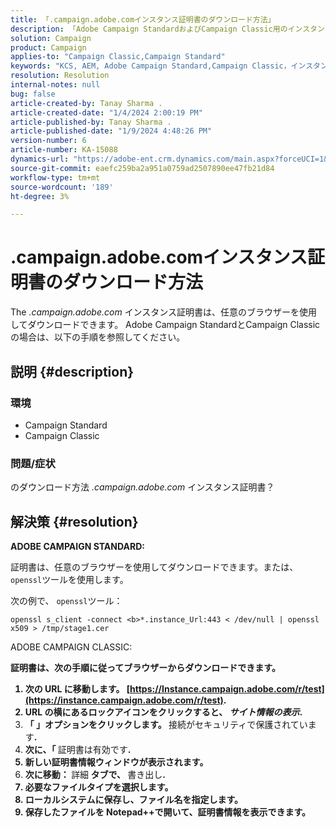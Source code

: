 ```yaml
---
title: 「.campaign.adobe.comインスタンス証明書のダウンロード方法」
description: 「Adobe Campaign StandardおよびCampaign Classic用のインスタンス証明書をダウンロードする方法を説明します。」
solution: Campaign
product: Campaign
applies-to: "Campaign Classic,Campaign Standard"
keywords: "KCS, AEM, Adobe Campaign Standard,Campaign Classic，インスタンス証明書， .campaign.adobe.com"
resolution: Resolution
internal-notes: null
bug: false
article-created-by: Tanay Sharma .
article-created-date: "1/4/2024 2:00:19 PM"
article-published-by: Tanay Sharma .
article-published-date: "1/9/2024 4:48:26 PM"
version-number: 6
article-number: KA-15088
dynamics-url: "https://adobe-ent.crm.dynamics.com/main.aspx?forceUCI=1&pagetype=entityrecord&etn=knowledgearticle&id=c9b9d690-09ab-ee11-be37-6045bd006c82"
source-git-commit: eaefc259ba2a951a0759ad2507890ee47fb21d84
workflow-type: tm+mt
source-wordcount: '189'
ht-degree: 3%

---
```


# .campaign.adobe.comインスタンス証明書のダウンロード方法


The *.campaign.adobe.com* インスタンス証明書は、任意のブラウザーを使用してダウンロードできます。 Adobe Campaign StandardとCampaign Classicの場合は、以下の手順を参照してください。

## 説明 {#description}


### 環境

- Campaign Standard
- Campaign Classic


### 問題/症状

のダウンロード方法 *.campaign.adobe.com* インスタンス証明書？


## 解決策 {#resolution}


<b>ADOBE CAMPAIGN STANDARD:</b>

証明書は、任意のブラウザーを使用してダウンロードできます。または、 `openssl`ツールを使用します。

次の例で、 `openssl`ツール：


```
openssl s_client -connect <b>*.instance_Url:443 < /dev/null | openssl x509 > /tmp/stage1.cer
```




</b>ADOBE CAMPAIGN CLASSIC:<b>

証明書は、次の手順に従ってブラウザーからダウンロードできます。

1. 次の URL に移動します。 [https://Instance.campaign.adobe.com/r/test](https://instance.campaign.adobe.com/r/test).
2. URL の横にあるロックアイコンをクリックすると、 *サイト情報の表示*.
3. 「 」オプションをクリックします。 </b>接続がセキュリティで保護されています<b>.
4. 次に、「 </b>証明書は有効です<b>.
5. 新しい証明書情報ウィンドウが表示されます。
6. 次に移動： </b>詳細<b> タブで、 </b>書き出し<b>.
7. 必要なファイルタイプを選択します。
8. ローカルシステムに保存し、ファイル名を指定します。
9. 保存したファイルを Notepad++で開いて、証明書情報を表示できます。



